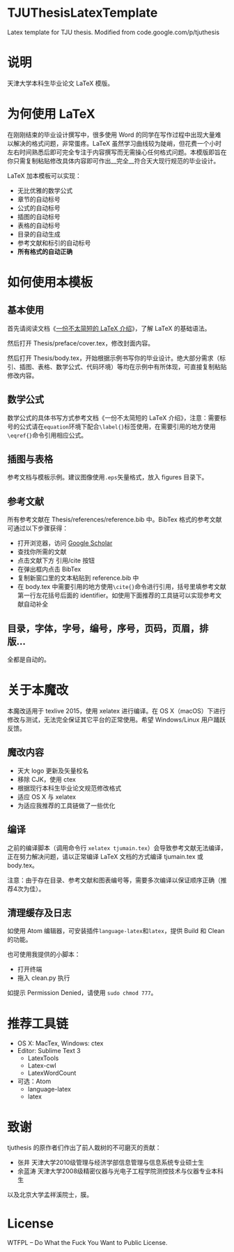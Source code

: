 # TJUThesisLatexTemplate

Latex template for TJU thesis. Modified from code.google.com/p/tjuthesis

# 说明

天津大学本科生毕业论文 LaTeX 模版。

# 为何使用 LaTeX

在刚刚结束的毕业设计撰写中，很多使用 Word 的同学在写作过程中出现大量难以解决的格式问题，非常蛋疼。LaTeX 虽然学习曲线较为陡峭，但花费一个小时左右时间熟悉后即可完全专注于内容撰写而无需操心任何格式问题。本模版即旨在你只需复制粘贴修改具体内容即可作出__完全__符合天大现行规范的毕业设计。

LaTeX 加本模板可以实现：

* 无比优雅的数学公式
* 章节的自动标号
* 公式的自动标号
* 插图的自动标号
* 表格的自动标号
* 目录的自动生成
* 参考文献和标引的自动标号
* __所有格式的自动正确__

# 如何使用本模板

## 基本使用

首先请阅读文档《[一份不太简短的 LaTeX 介绍]((http://www.ctan.org/tex-archive/info/lshort/chinese/))》，了解 LaTeX 的基础语法。

然后打开 Thesis/preface/cover.tex，修改封面内容。

然后打开 Thesis/body.tex，开始根据示例书写你的毕业设计。绝大部分需求（标引、插图、表格、数学公式、代码环境）等均在示例中有所体现，可直接复制粘贴修改内容。

## 数学公式

数学公式的具体书写方式参考文档《一份不太简短的 LaTeX 介绍》，注意：需要标号的公式请在`equation`环境下配合`\label{}`标签使用，在需要引用的地方使用`\eqref{}`命令引用相应公式。

## 插图与表格

参考文档与模板示例。建议图像使用`.eps`矢量格式，放入 figures 目录下。

## 参考文献

所有参考文献在 Thesis/references/reference.bib 中。BibTex 格式的参考文献可通过以下步骤获得：

* 打开浏览器，访问 [Google Scholar](http://scholar.google.com)
* 查找你所需的文献
* 点击文献下方 引用/cite 按钮
* 在弹出框内点击 BibTex
* 复制新窗口里的文本粘贴到 reference.bib 中
* 在 body.tex 中需要引用的地方使用`\cite{}`命令进行引用，括号里填参考文献第一行左花括号后面的 identifier。如使用下面推荐的工具链可以实现参考文献自动补全

## 目录，字体，字号，编号，序号，页码，页眉，排版...

全都是自动的。

# 关于本魔改

本魔改适用于 texlive 2015，使用 xelatex 进行编译。在 OS X（macOS）下进行修改与测试，无法完全保证其它平台的正常使用。希望 Windows/Linux 用户踊跃反馈。

## 魔改内容

* 天大 logo 更新及矢量校名
* 移除 CJK，使用 ctex
* 根据现行本科生毕业论文规范修改格式
* 适应 OS X 与 xelatex
* 为适应我推荐的工具链做了一些优化

## 编译

之前的编译脚本（调用命令行 `xelatex tjumain.tex`）会导致参考文献无法编译，正在努力解决问题，请以正常编译 LaTeX 文档的方式编译 tjumain.tex 或 body.tex。

注意：由于存在目录、参考文献和图表编号等，需要多次编译以保证顺序正确（推荐4次为佳）。

## 清理缓存及日志

如使用 Atom 编辑器，可安装插件`language-latex`和`latex`，提供 Build 和 Clean 的功能。

也可使用我提供的小脚本：

* 打开终端
* 拖入 clean.py 执行

如提示 Permission Denied，请使用 `sudo chmod 777`。

# 推荐工具链

* OS X: MacTex, Windows: ctex
* Editor: Sublime Text 3
	* LatexTools
	* Latex-cwl
	* LatexWordCount
* 可选：Atom
	* language-latex
	* latex

# 致谢

tjuthesis 的原作者们作出了前人栽树的不可磨灭的贡献：

* 张井 天津大学2010级管理与经济学部信息管理与信息系统专业硕士生
* 余蓝涛 天津大学2008级精密仪器与光电子工程学院测控技术与仪器专业本科生

以及北京大学孟祥溪院士，膜。

# License

WTFPL – Do What the Fuck You Want to Public License.
